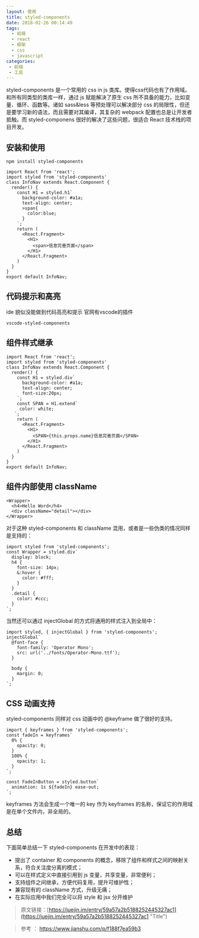 ```yaml
---
layout: 使用
title: styled-components
date: 2018-02-26 00:14:49
tags: 
  - 前端
  - react 
  - 框架
  - css
  - javascript
categories:
 - 前端
 - 工具
---
```


styled-components 是一个常用的 css in js 类库。使得css代码也有了作用域。和所有同类型的类库一样，通过 js 赋能解决了原生 css 所不具备的能力，比如变量、循环、函数等。诸如 sass&less 等预处理可以解决部分 css 的局限性，但还是要学习新的语法，而且需要对其编译，其复杂的 webpack 配置也总是让开发者抵触。而 styled-componens 很好的解决了这些问题，很适合 React 技术栈的项目开发。
## 安装和使用
```
npm install styled-components 
```

```
import React from 'react';
import styled from 'styled-components'
class InfoNav extends React.Component {
  render() {
    const H1 = styled.h1`
      background-color: #a1a;
      text-align: center;
      >span{
        color:blue;
      }
    `;
    return (
      <React.Fragment>
        <H1>
          <span>信息完善页面</span>
        </H1>
      </React.Fragment>
    )
  }
}
export default InfoNav;
```
## 代码提示和高亮
ide 貌似没能做到代码高亮和提示
官网有vscode的插件
```
vscode-styled-components
```

## 组件样式继承
```
import React from 'react';
import styled from 'styled-components'
class InfoNav extends React.Component {
  render() {
    const H1 = styled.div`
      background-color: #a1a;
      text-align: center;
      font-size:20px;
    `;
    const SPAN = H1.extend`
     color: white;
   `;
    return (
      <React.Fragment>
        <H1>
          <SPAN>{this.props.name}信息完善页面</SPAN>
        </H1>
      </React.Fragment>
    )
  }
}
export default InfoNav;
```
## 组件内部使用 className
```
<Wrapper>
  <h4>Hello Word</h4>
  <div className="detail"></div>
</Wrapper>
```
对于这种 styled-components 和 className 混用，或者是一些伪类的情况同样是支持的：
```
import styled from 'styled-components';
const Wrapper = styled.div`
  display: block;
  h4 {
    font-size: 14px;
    &:hover {
      color: #fff;
    }
  }
  .detail {
    color: #ccc;
  }
`;
```
当然还可以通过 injectGlobal 的方式将通用的样式注入到全局中：
```
import styled, { injectGlobal } from 'styled-components';
injectGlobal`
  @font-face {
    font-family: 'Operator Mono';
    src: url('../fonts/Operator-Mono.ttf');
  }

  body {
    margin: 0;
  }
`;
```
## CSS 动画支持
styled-components 同样对 css 动画中的 @keyframe 做了很好的支持。
```
import { keyframes } from 'styled-components';
const fadeIn = keyframes`
  0% {
    opacity: 0;
  }
  100% {
    opacity: 1;
  }
`;

const FadeInButton = styled.button`
  animation: 1s ${fadeIn} ease-out;
`;
```
keyframes 方法会生成一个唯一的 key 作为 keyframes 的名称，保证它的作用域是在单个文件内，非全局的。
## 总结
下面简单总结一下 styled-components 在开发中的表现：

-  提出了 container 和 components 的概念，移除了组件和样式之间的映射关系，符合关注度分离的模式；
- 可以在样式定义中直接引用到 js 变量，共享变量，非常便利；
- 支持组件之间继承，方便代码复用，提升可维护性；
- 兼容现有的 className 方式，升级无痛；
- 在实际应用中我们完全可以将 style 和 jsx 分开维护

> 原文链接：[https://juejin.im/entry/59a57a2b5188252445327ac1](https://juejin.im/entry/59a57a2b5188252445327ac1 "Title")

> 参考 ： https://www.jianshu.com/p/f188f7ea59b3




